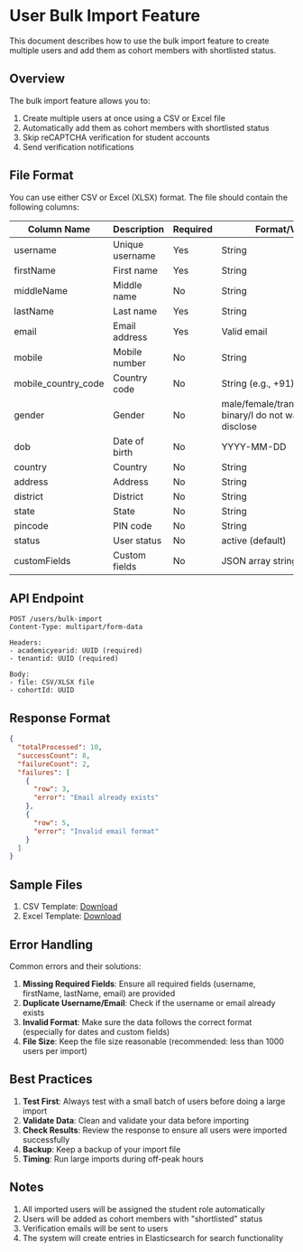 # User Bulk Import Feature

This document describes how to use the bulk import feature to create multiple users and add them as cohort members with shortlisted status.

## Overview

The bulk import feature allows you to:
1. Create multiple users at once using a CSV or Excel file
2. Automatically add them as cohort members with shortlisted status
3. Skip reCAPTCHA verification for student accounts
4. Send verification notifications

## File Format

You can use either CSV or Excel (XLSX) format. The file should contain the following columns:

| Column Name | Description | Required | Format/Values |
|------------|-------------|----------|---------------|
| username | Unique username | Yes | String |
| firstName | First name | Yes | String |
| middleName | Middle name | No | String |
| lastName | Last name | Yes | String |
| email | Email address | Yes | Valid email |
| mobile | Mobile number | No | String |
| mobile_country_code | Country code | No | String (e.g., +91) |
| gender | Gender | No | male/female/transgender/non-binary/I do not want to disclose |
| dob | Date of birth | No | YYYY-MM-DD |
| country | Country | No | String |
| address | Address | No | String |
| district | District | No | String |
| state | State | No | String |
| pincode | PIN code | No | String |
| status | User status | No | active (default) |
| customFields | Custom fields | No | JSON array string |

## API Endpoint

```http
POST /users/bulk-import
Content-Type: multipart/form-data

Headers:
- academicyearid: UUID (required)
- tenantid: UUID (required)

Body:
- file: CSV/XLSX file
- cohortId: UUID
```

## Response Format

```json
{
  "totalProcessed": 10,
  "successCount": 8,
  "failureCount": 2,
  "failures": [
    {
      "row": 3,
      "error": "Email already exists"
    },
    {
      "row": 5,
      "error": "Invalid email format"
    }
  ]
}
```

## Sample Files

1. CSV Template: [Download](../templates/bulk-import-template.csv)
2. Excel Template: [Download](../templates/bulk-import-template.xlsx)

## Error Handling

Common errors and their solutions:

1. **Missing Required Fields**: Ensure all required fields (username, firstName, lastName, email) are provided
2. **Duplicate Username/Email**: Check if the username or email already exists
3. **Invalid Format**: Make sure the data follows the correct format (especially for dates and custom fields)
4. **File Size**: Keep the file size reasonable (recommended: less than 1000 users per import)

## Best Practices

1. **Test First**: Always test with a small batch of users before doing a large import
2. **Validate Data**: Clean and validate your data before importing
3. **Check Results**: Review the response to ensure all users were imported successfully
4. **Backup**: Keep a backup of your import file
5. **Timing**: Run large imports during off-peak hours

## Notes

1. All imported users will be assigned the student role automatically
2. Users will be added as cohort members with "shortlisted" status
3. Verification emails will be sent to users
4. The system will create entries in Elasticsearch for search functionality 